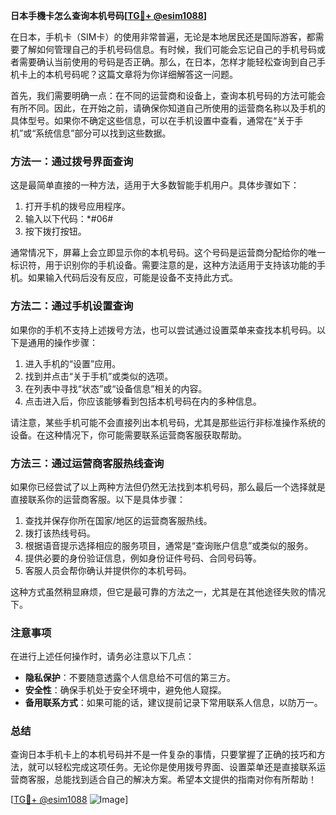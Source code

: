 **日本手機卡怎么查询本机号码[[TG💪+ @esim1088](https://t.me/s/esim1088)]**

在日本，手机卡（SIM卡）的使用非常普遍，无论是本地居民还是国际游客，都需要了解如何管理自己的手机号码信息。有时候，我们可能会忘记自己的手机号码或者需要确认当前使用的号码是否正确。那么，在日本，怎样才能轻松查询到自己手机卡上的本机号码呢？这篇文章将为你详细解答这一问题。

首先，我们需要明确一点：在不同的运营商和设备上，查询本机号码的方法可能会有所不同。因此，在开始之前，请确保你知道自己所使用的运营商名称以及手机的具体型号。如果你不确定这些信息，可以在手机设置中查看，通常在“关于手机”或“系统信息”部分可以找到这些数据。

### 方法一：通过拨号界面查询

这是最简单直接的一种方法，适用于大多数智能手机用户。具体步骤如下：

1. 打开手机的拨号应用程序。
2. 输入以下代码：*#06#
3. 按下拨打按钮。

通常情况下，屏幕上会立即显示你的本机号码。这个号码是运营商分配给你的唯一标识符，用于识别你的手机设备。需要注意的是，这种方法适用于支持该功能的手机。如果输入代码后没有反应，可能是设备不支持此方式。

### 方法二：通过手机设置查询

如果你的手机不支持上述拨号方法，也可以尝试通过设置菜单来查找本机号码。以下是通用的操作步骤：

1. 进入手机的“设置”应用。
2. 找到并点击“关于手机”或类似的选项。
3. 在列表中寻找“状态”或“设备信息”相关的内容。
4. 点击进入后，你应该能够看到包括本机号码在内的多种信息。

请注意，某些手机可能不会直接列出本机号码，尤其是那些运行非标准操作系统的设备。在这种情况下，你可能需要联系运营商客服获取帮助。

### 方法三：通过运营商客服热线查询

如果你已经尝试了以上两种方法但仍然无法找到本机号码，那么最后一个选择就是直接联系你的运营商客服。以下是具体步骤：

1. 查找并保存你所在国家/地区的运营商客服热线。
2. 拨打该热线号码。
3. 根据语音提示选择相应的服务项目，通常是“查询账户信息”或类似的服务。
4. 提供必要的身份验证信息，例如身份证件号码、合同号码等。
5. 客服人员会帮你确认并提供你的本机号码。

这种方式虽然稍显麻烦，但它是最可靠的方法之一，尤其是在其他途径失败的情况下。

### 注意事项

在进行上述任何操作时，请务必注意以下几点：

- **隐私保护**：不要随意透露个人信息给不可信的第三方。
- **安全性**：确保手机处于安全环境中，避免他人窥探。
- **备用联系方式**：如果可能的话，建议提前记录下常用联系人信息，以防万一。

### 总结

查询日本手机卡上的本机号码并不是一件复杂的事情，只要掌握了正确的技巧和方法，就可以轻松完成这项任务。无论你是使用拨号界面、设置菜单还是直接联系运营商客服，总能找到适合自己的解决方案。希望本文提供的指南对你有所帮助！

[[TG💪+ @esim1088](https://t.me/s/esim1088) ![Image](https://i.postimg.cc/4NQfJmqS/Snipaste-2025-05-13-00-14-12.png)]